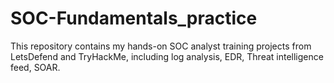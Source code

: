 # SOC-Fundamentals_practice
This repository contains my hands-on SOC analyst training projects from LetsDefend and TryHackMe, including log analysis, EDR, Threat intelligence feed, SOAR.
